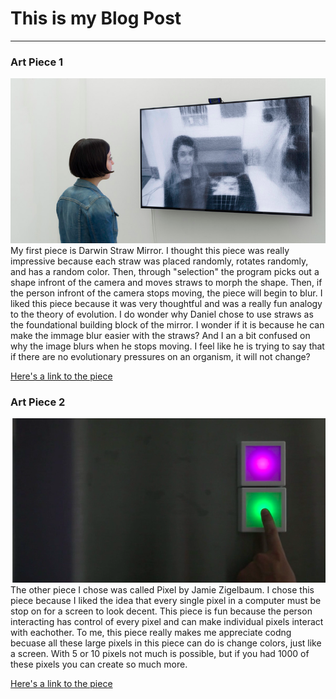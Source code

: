 # This is my Blog Post
------

### Art Piece 1
![Daniel Rozin](libraries/pic1.png?raw=true "Daniel Rozin")
My first piece is Darwin Straw Mirror. I thought this piece was really impressive because each straw was placed randomly, rotates randomly, and has a random color. Then, through "selection" the program picks out a shape infront of the camera and moves straws to morph the shape. Then, if the person infront of the camera stops moving, the piece will begin to blur. I liked this piece because it was very thoughtful and was a really fun analogy to the theory of evolution. I do wonder why Daniel chose to use straws as the foundational building block of the mirror. I wonder if it is because he can make the immage blur easier with the straws? And I an a bit confused on why the image blurs when he stops moving. I feel like he is trying to say that if there are no evolutionary pressures on an organism, it will not change? 

[Here's a link to the piece](
http://www.bitforms.com/rozin/darwinian-straw-mirror
)


### Art Piece 2

![ Jamie Zigelbaum](libraries/pic2.png?raw=true "Jamie Zigelbaum")
The other piece I chose was called Pixel by Jamie Zigelbaum. I chose this piece because I liked the idea that every single pixel in a computer must be stop on for a screen to look decent. This piece is fun because the person interacting has control of every pixel and can make individual pixels interact with eachother. To me, this piece really makes me appreciate codng becuase all these large pixels in this piece can do is change colors, just like a screen. With 5 or 10 pixels not much is possible, but if you had 1000 of these pixels you can create so much more. 

[Here's a link to the piece](
http://www.jamiezigelbaum.com/six-forty-by-four-eighty)





